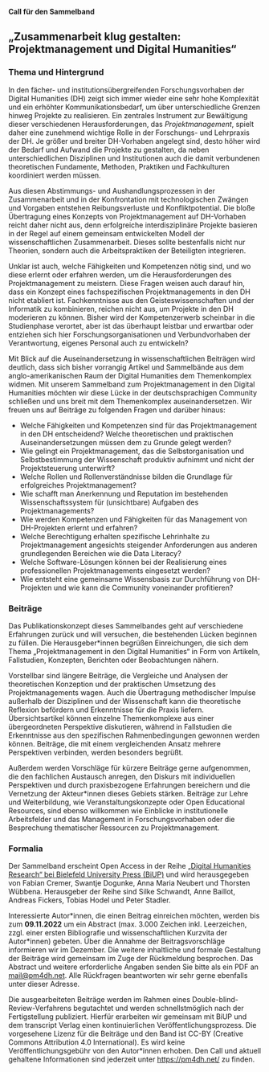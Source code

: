 **Call für den Sammelband**
## „Zusammenarbeit klug gestalten: Projektmanagement und Digital Humanities“
### Thema und Hintergrund
In den fächer- und institutionsübergreifenden Forschungsvorhaben der Digital Humanities (DH) zeigt sich immer wieder eine sehr hohe Komplexität und ein erhöhter Kommunikationsbedarf, um über unterschiedliche Grenzen hinweg Projekte zu realisieren. Ein zentrales Instrument zur Bewältigung dieser verschiedenen Herausforderungen, das *Projektmanagement*, spielt daher eine zunehmend wichtige Rolle in der Forschungs- und Lehrpraxis der DH. Je größer und breiter DH-Vorhaben angelegt sind, desto höher wird der Bedarf und Aufwand die Projekte zu gestalten, da neben unterschiedlichen Disziplinen und Institutionen auch die damit verbundenen theoretischen Fundamente, Methoden, Praktiken und Fachkulturen koordiniert werden müssen.

Aus diesen Abstimmungs- und Aushandlungsprozessen in der Zusammenarbeit und in der Konfrontation mit technologischen Zwängen und Vorgaben entstehen Reibungsverluste und Konfliktpotential. Die bloße Übertragung eines Konzepts von Projektmanagement auf DH-Vorhaben reicht daher nicht aus, denn erfolgreiche interdisziplinäre Projekte basieren in der Regel auf einem gemeinsam entwickelten Modell der wissenschaftlichen Zusammenarbeit. Dieses sollte bestenfalls nicht nur Theorien, sondern auch die Arbeitspraktiken der Beteiligten integrieren.

Unklar ist auch, welche Fähigkeiten und Kompetenzen nötig sind, und wo diese erlernt oder erfahren werden, um die Herausforderungen des Projektmanagement zu meistern. Diese Fragen weisen auch darauf hin, dass ein Konzept eines fachspezifischen Projektmanagements in den DH nicht etabliert ist. Fachkenntnisse aus den Geisteswissenschaften und der Informatik zu kombinieren, reichen nicht aus, um Projekte in den DH moderieren zu können. Bisher wird der Kompetenzerwerb scheinbar in die Studienphase verortet, aber ist das überhaupt leistbar und erwartbar oder entziehen sich hier Forschungsorganisationen und Verbundvorhaben der Verantwortung, eigenes Personal auch zu entwickeln?

Mit Blick auf die Auseinandersetzung in wissenschaftlichen Beiträgen wird deutlich, dass sich bisher vorrangig Artikel und Sammelbände aus dem anglo-amerikanischen Raum der Digital Humanities dem Themenkomplex widmen. Mit unserem Sammelband zum Projektmanagement in den Digital Humanities möchten wir diese Lücke in der deutschsprachigen Community schließen und uns breit mit dem Themenkomplex auseinandersetzen. Wir freuen uns auf Beiträge zu folgenden Fragen und darüber hinaus:
 
- Welche Fähigkeiten und Kompetenzen sind für das Projektmanagement in den DH entscheidend? Welche theoretischen und praktischen Auseinandersetzungen müssen dem zu Grunde gelegt werden?
- Wie gelingt ein Projektmanagement, das die Selbstorganisation und Selbstbestimmung der Wissenschaft produktiv aufnimmt und nicht der Projektsteuerung unterwirft?
- Welche Rollen und Rollenverständnisse bilden die Grundlage für erfolgreiches Projektmanagement?
- Wie schafft man Anerkennung und Reputation im bestehenden Wissenschaftssystem für (unsichtbare) Aufgaben des Projektmanagements?
- Wie werden Kompetenzen und Fähigkeiten für das Management von DH-Projekten erlernt und erfahren?
- Welche Berechtigung erhalten spezifische Lehrinhalte zu Projektmanagement angesichts steigender Anforderungen aus anderen grundlegenden Bereichen wie die Data Literacy?
- Welche Software-Lösungen können bei der Realisierung eines professionellen Projektmanagements eingesetzt werden?
- Wie entsteht eine gemeinsame Wissensbasis zur Durchführung von DH-Projekten und wie kann die Community voneinander profitieren?
 
### Beiträge
Das Publikationskonzept dieses Sammelbandes geht auf verschiedene Erfahrungen zurück und will versuchen, die bestehenden Lücken beginnen zu füllen. Die Herausgeber*innen begrüßen Einreichungen, die sich dem Thema „Projektmanagement in den Digital Humanities“ in Form von Artikeln, Fallstudien, Konzepten, Berichten oder Beobachtungen nähern.

Vorstellbar sind längere Beiträge, die Vergleiche und Analysen der theoretischen Konzeption und der praktischen Umsetzung des Projektmanagements wagen. Auch die Übertragung methodischer Impulse außerhalb der Disziplinen und der Wissenschaft kann die theoretische Reflexion befördern und Erkenntnisse für die Praxis liefern. Übersichtsartikel können einzelne Themenkomplexe aus einer übergeordneten Perspektive diskutieren, während in Fallstudien die Erkenntnisse aus den spezifischen Rahmenbedingungen gewonnen werden können. Beiträge, die mit einem vergleichenden Ansatz mehrere Perspektiven verbinden, werden besonders begrüßt.

Außerdem werden Vorschläge für kürzere Beiträge gerne aufgenommen, die den fachlichen Austausch anregen, den Diskurs mit individuellen Perspektiven und durch praxisbezogene Erfahrungen bereichern und die Vernetzung der Akteur*innen dieses Gebiets stärken. Beiträge zur Lehre und Weiterbildung, wie Veranstaltungskonzepte oder Open Educational Resources, sind ebenso willkommen wie Einblicke in institutionelle Arbeitsfelder und das Management in Forschungsvorhaben oder die Besprechung thematischer Ressourcen zu Projektmanagement.

### Formalia
Der Sammelband erscheint Open Access in der Reihe [„Digital Humanities Research“ bei Bielefeld University Press (BiUP)](https://www.bielefeld-university-press.de/reihen/digital-humanities-research/) und wird herausgegeben von Fabian Cremer, Swantje Dogunke, Anna Maria Neubert und Thorsten Wübbena. Herausgeber der Reihe sind Silke Schwandt, Anne Baillot, Andreas Fickers, Tobias Hodel und Peter Stadler.

Interessierte Autor\*innen, die einen Beitrag einreichen möchten, werden bis zum **09.11.2022** um ein Abstract (max. 3.000 Zeichen inkl. Leerzeichen, zzgl. einer ersten Bibliografie und wissenschaftlichen Kurzvita der Autor*innen) gebeten. Über die Annahme der Beitragsvorschläge informieren wir im Dezember. Die weitere inhaltliche und formale Gestaltung der Beiträge wird gemeinsam im Zuge der Rückmeldung besprochen. Das Abstract und weitere erforderliche Angaben senden Sie bitte als ein PDF an mail@pm4dh.net. Alle Rückfragen beantworten wir sehr gerne ebenfalls unter dieser Adresse.

Die ausgearbeiteten Beiträge werden im Rahmen eines Double-blind-Review-Verfahrens begutachtet und werden schnellstmöglich nach der Fertigstellung publiziert. Hierfür erarbeiten wir gemeinsam mit BiUP und dem transcript Verlag einen kontinuierlichen Veröffentlichungsprozess. Die vorgesehene Lizenz für die Beiträge und den Band ist CC-BY (Creative Commons Attribution 4.0 International). Es wird keine Veröffentlichungsgebühr von den Autor*innen erhoben. Den Call und aktuell gehaltene Informationen sind jederzeit unter https://pm4dh.net/ zu finden.